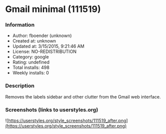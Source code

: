 # Gmail minimal (111519)

### Information
- Author: fboender (unknown)
- Created at: unknown
- Updated at: 3/15/2015, 9:21:46 AM
- License: NO-REDISTRIBUTION
- Category: google
- Rating: undefined
- Total installs: 498
- Weekly installs: 0


### Description
Removes the labels sidebar and other clutter from the Gmail web interface.


### Screenshots (links to userstyles.org)
![https://userstyles.org/style_screenshots/111519_after.png](https://userstyles.org/style_screenshots/111519_after.png)


